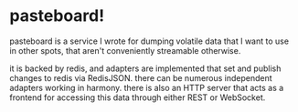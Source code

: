 # pasteboard!
pasteboard is a service I wrote for dumping volatile data that I want to use in other spots, that aren't conveniently streamable otherwise.

it is backed by redis, and adapters are implemented that set and publish changes to redis via RedisJSON. there can be numerous independent adapters working in harmony. there is also an HTTP server that acts as a frontend for accessing this data through either REST or WebSocket.
